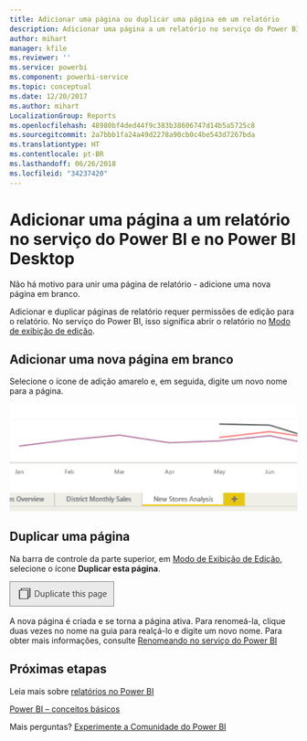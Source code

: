 ```yaml
---
title: Adicionar uma página ou duplicar uma página em um relatório
description: Adicionar uma página a um relatório no serviço do Power BI e no Power BI Desktop
author: mihart
manager: kfile
ms.reviewer: ''
ms.service: powerbi
ms.component: powerbi-service
ms.topic: conceptual
ms.date: 12/20/2017
ms.author: mihart
LocalizationGroup: Reports
ms.openlocfilehash: 48980bf4ded44f9c383b38606747d14b5a5725c8
ms.sourcegitcommit: 2a7bbb1fa24a49d2278a90cb0c4be543d7267bda
ms.translationtype: HT
ms.contentlocale: pt-BR
ms.lasthandoff: 06/26/2018
ms.locfileid: "34237420"
---
```

# <a name="add-a-page-to-a-power-bi-report-in-power-bi-service-and-power-bi-desktop"></a>Adicionar uma página a um relatório no serviço do Power BI e no Power BI Desktop
Não há motivo para unir uma página de relatório - adicione uma nova página em branco. 

Adicionar e duplicar páginas de relatório requer permissões de edição para o relatório. No serviço do Power BI, isso significa abrir o relatório no [Modo de exibição de edição](service-reading-view-and-editing-view.md). 

## <a name="add-a-new-blank-page"></a>Adicionar uma nova página em branco
Selecione o ícone de adição amarelo e, em seguida, digite um novo nome para a página.  

![](media/power-bi-report-add-page/reorderpages2.gif)

## <a name="duplicate-a-page"></a>Duplicar uma página
Na barra de controle da parte superior, em [Modo de Exibição de Edição](service-interact-with-a-report-in-editing-view.md), selecione o ícone **Duplicar esta página**.

![](media/power-bi-report-add-page/pbi_duplicate.png)

A nova página é criada e se torna a página ativa. Para renomeá-la, clique duas vezes no nome na guia para realçá-lo e digite um novo nome.  Para obter mais informações, consulte [Renomeando no serviço do Power BI](service-rename.md)

## <a name="next-steps"></a>Próximas etapas
Leia mais sobre [relatórios no Power BI](service-reports.md)

[Power BI – conceitos básicos](service-basic-concepts.md)

Mais perguntas? [Experimente a Comunidade do Power BI](http://community.powerbi.com/)

